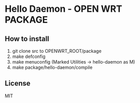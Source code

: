 Hello Daemon - OPEN WRT PACKAGE
=====

How to install
------
1. git clone src to OPENWRT_ROOT/package
2. make defconfig
3. make menuconfig (Marked Utilities -> hello-daemon as M)
4. make package/hello-daemon/compile

License
------
MIT
